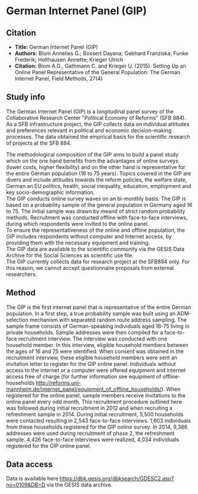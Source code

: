 ---
---


# German Internet Panel (GIP)

## Citation

*  **Title:** German Internet Panel (GIP)
*  **Authors:** Blom Annelies G.; Bossert Dayana; Gebhard Franziska; Funke Frederik; Holthausen Annette; Krieger Ulrich 
*  **Citation:** Blom A.G., Gathmann C. and Krieger U. (2015).   Setting Up an Online Panel Representative of the General Population: The German Internet Panel, Field Methods, 27(4)

## Study info 

The German Internet Panel (GIP) is a longitudinal panel survey of the Collaborative Research Center "Political Economy of Reforms" (SFB 884). 
As a SFB infrastructure project, the GIP collects data on individual attitudes and preferences relevant in political and economic decision-making processes. The data obtained the empirical basis for the scientific research of projects at the SFB 884.

The methodological composition of the GIP aims to build a panel study which on the one hand benefits from the advantages of online surveys (lower costs, higher flexibility) and on the other hand is representative for the entire German population (16 to 75 years).
Topics covered in the GIP are divers and include attitudes towards the reform policies, the welfare state, German an EU politics, health, social inequality, education, employment and key socio-demographic information.    
The GIP conducts online survey waves on an bi-monthly basis. The GIP is based on a probability sample of the general population in Germany aged 16 to 75. The initial sample was drawn by meand of strict random probability methods. Recruitment was conducted offline with face-to-face interviews, during which respondents were invited to the online panel.    
To ensure the representativeness of the online and offline population, the GIP includes respondents without computer and Internet access, by providing them with the necessary equipment and training.    
The GIP data are available to the scientific community via the GESIS Data Archive for the Social Sciences as scientific use file.    
The GIP currently collects data for research project at the SFB884 only. For this reason, we cannot accept questionnaire proposals from external researchers.

## Method

The GIP is the first internet panel that is representative of the entire German population.
In a first step, a true probability sample was built using an ADM-selection mechanism with separated random route address sampling. The sample frame consists of German-speaking individuals aged 16-75 living in private households.
Sample addresses were then compiled for a face-to-face recruitment interview. The interview was conducted with one household member. In this interview, eligible household members between the ages of 16 and 75 were identified. When consent was obtained in the recruitment interview, these eligible household members were sent an invitation letter to register for the GIP online panel.
Individuals without access to the internet or a computer were offered equipment and internet access free of charge (for further information see  equipment of offline-households http://reforms.uni-mannheim.de/internet_panel/equipment_of_offline_households/). 
When registered for the online panel, sample members receive invitations to the online panel every odd month. 
This recruitment procedure outlined here was followed during initial recruitment in 2012 and when recruiting a refreshment sample in 2014.
During initial recruitment, 5,500 households were contacted resulting in 2,543 face-to-face interviews. 1,603 individuals from these households registered for the GIP online survey.
In 2014, 9,386 addresses were used during recruitment of phase 2, the refreshment sample. 4,426 face-to-face interviews were realized, 4,034 individuals registered for the GIP online panel.

## Data access

Data is available here https://dbk.gesis.org/dbksearch/GDESC2.asp?no=0109&DB=D via the GESIS data archive. 

